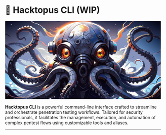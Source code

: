 # 🐙 Hacktopus CLI (WIP)

![Hacktopus CLI Banner](banner.png) <!-- Replace with your banner image URL -->

**Hacktopus CLI** is a powerful command-line interface crafted to streamline and orchestrate penetration testing workflows. Tailored for security professionals, it facilitates the management, execution, and automation of complex pentest flows using customizable tools and aliases.

---